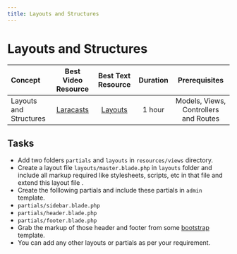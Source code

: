 ```yaml
---
title: Layouts and Structures
---
```

# Layouts and Structures

Concept | Best Video Resource | Best Text Resource | Duration | Prerequisites
:-- | :--: | :--: | :--: | :--:
Layouts and Structures | [Laracasts](https://laracasts.com/series/laravel-from-scratch-2017/episodes/10) | [Layouts](https://laravel.com/docs/5.4/blade#template-inheritance) | 1 hour | Models, Views, Controllers and Routes

## Tasks

- Add two folders `partials` and `layouts` in `resources/views` directory.
- Create a layout file `layouts/master.blade.php` in `layouts` folder and include all markup required like stylesheets, scripts, etc in that file and extend this layout file .
- Create the folllowing partials and include these partials in `admin` template.
- `partials/sidebar.blade.php`
- `partials/header.blade.php`
- `partials/footer.blade.php`
- Grab the markup of those header and footer from some [bootstrap](https://getbootstrap.com/examples/blog/) template.
- You can add any other layouts or partials as per your requirement.

